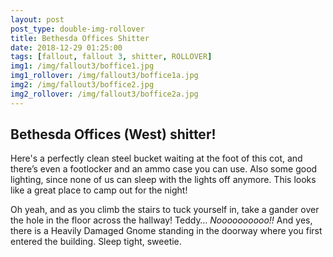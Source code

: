 ```yaml
---
layout: post
post_type: double-img-rollover
title: Bethesda Offices Shitter
date: 2018-12-29 01:25:00
tags: [fallout, fallout 3, shitter, ROLLOVER]
img1: /img/fallout3/boffice1.jpg
img1_rollover: /img/fallout3/boffice1a.jpg
img2: /img/fallout3/boffice2.jpg
img2_rollover: /img/fallout3/boffice2a.jpg
---
```

## Bethesda Offices (West) shitter!

Here's a perfectly clean steel bucket waiting at the foot of this cot, and there’s even a footlocker and an ammo case you can use. Also some good lighting, since none of us can sleep with the lights off anymore. This looks like a great place to camp out for the night!

Oh yeah, and as you climb the stairs to tuck yourself in, take a gander over the hole in the floor across the hallway! Teddy… *Noooooooooo!!* And yes, there is a Heavily Damaged Gnome standing in the doorway where you first entered the building. Sleep tight, sweetie.
